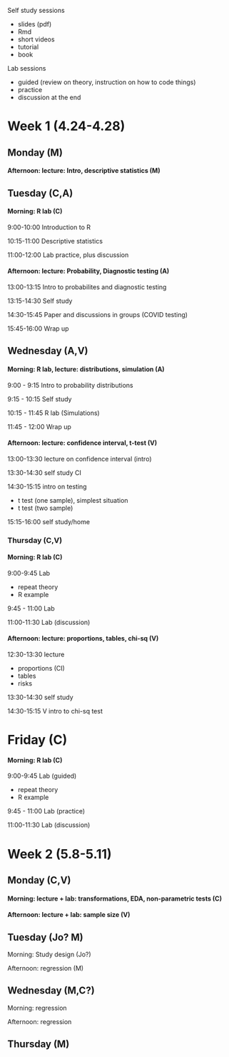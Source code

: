 Self study sessions

- slides (pdf)
- Rmd
- short videos
- tutorial
- book 

Lab sessions

- guided (review on theory, instruction on how to code things)
- practice 
- discussion at the end

# Week 1 (4.24-4.28)

## Monday (M)

#### Afternoon: lecture: Intro, descriptive statistics (M)



## Tuesday (C,A)

#### Morning: R lab (C)

9:00-10:00 Introduction to R

10:15-11:00 Descriptive statistics

11:00-12:00 Lab practice, plus discussion



#### Afternoon: lecture: Probability, Diagnostic testing (A)

13:00-13:15 Intro to probabilites and diagnostic testing

13:15-14:30 Self study 

14:30-15:45 Paper and discussions in groups (COVID testing)

15:45-16:00 Wrap up


## Wednesday (A,V)

#### Morning: R lab, lecture: distributions, simulation (A)

9:00 - 9:15 Intro to probability distributions

9:15 - 10:15 Self study

10:15 - 11:45 R lab (Simulations)

11:45 - 12:00 Wrap up


#### Afternoon: lecture: confidence interval, t-test (V)

13:00-13:30 lecture on confidence interval (intro)

13:30-14:30 self study CI

14:30-15:15 intro on testing 
- t test (one sample), simplest situation
- t test (two sample)

15:15-16:00 self study/home



### Thursday (C,V)

#### Morning: R lab (C)

9:00-9:45 Lab 

- repeat theory
- R example 

9:45 - 11:00 Lab

11:00-11:30 Lab (discussion)



#### Afternoon: lecture: proportions, tables, chi-sq (V)

12:30-13:30 lecture

- proportions (CI)
- tables
- risks

13:30-14:30 self study 

14:30-15:15 V intro to chi-sq test



# Friday (C)

#### Morning: R lab (C)

9:00-9:45 Lab (guided)

- repeat theory
- R example 

9:45 - 11:00 Lab (practice)

11:00-11:30 Lab (discussion)



# Week 2 (5.8-5.11)

## Monday (C,V)

#### Morning: lecture + lab: transformations, EDA, non-parametric tests (C)



#### Afternoon: lecture + lab: sample size (V)



## Tuesday (Jo? M)

Morning: Study design (Jo?)



Afternoon: regression (M)



## Wednesday (M,C?)

Morning: regression



Afternoon: regression



## Thursday (M)





